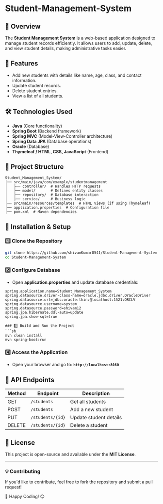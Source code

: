 # Student-Management-System

## 📌 Overview
The **Student Management System** is a web-based application designed to manage student records efficiently. It allows users to add, update, delete, and view student details, making administrative tasks easier.

## 🚀 Features
- Add new students with details like name, age, class, and contact information.
- Update student records.
- Delete student entries.
- View a list of all students.


## 🛠 Technologies Used
- **Java** (Core functionality)
- **Spring Boot** (Backend framework)
- **Spring MVC** (Model-View-Controller architecture)
- **Spring Data JPA** (Database operations)
- **Oracle** (Database)
- **Thymeleaf / HTML, CSS, JavaScript** (Frontend)


## 📂 Project Structure
```
Student_Management_System/
│── src/main/java/com/example/studentmanagement
│   ├── controller/  # Handles HTTP requests
│   ├── model/       # Defines entity classes
│   ├── repository/  # Database interaction
│   ├── service/     # Business logic
│── src/main/resources/templates  # HTML Views (if using Thymeleaf)
│── application.properties  # Configuration file
│── pom.xml  # Maven dependencies
```

## 🚀 Installation & Setup
### 1️⃣ Clone the Repository
```sh
git clone https://github.com/shivamKumar8541/Student-Management-System.git
cd Student-Management-System
```

### 2️⃣ Configure Database
- Open **application.properties** and update database credentials:
```properties
spring.application.name=Student_Management_System
spring.datasource.driver-class-name=oracle.jdbc.driver.OracleDriver
spring.datasource.url=jdbc:oracle:thin:@localhost:1521:ORCLV
spring.datasource.username=system
spring.datasource.password=shivam12
spring.jpa.hibernate.ddl-auto=update
spring.jpa.show-sql=true

### 3️⃣ Build and Run the Project
```sh
mvn clean install
mvn spring-boot:run
```

### 4️⃣ Access the Application
- Open your browser and go to: **`http://localhost:8080`**

## 📌 API Endpoints
| Method | Endpoint | Description |
|--------|------------|----------------|
| GET | `/students` | Get all students |
| POST | `/students` | Add a new student |
| PUT | `/students/{id}` | Update student details |
| DELETE | `/students/{id}` | Delete a student |

## 📜 License
This project is open-source and available under the **MIT License**.

---
### 💡 Contributing
If you'd like to contribute, feel free to fork the repository and submit a pull request!

🚀 Happy Coding! 😊
